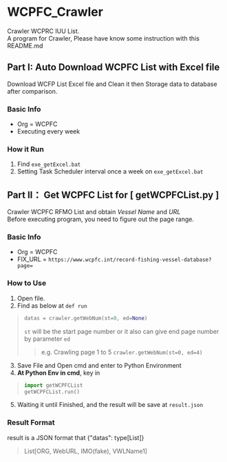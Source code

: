 # WCPFC_Crawler #
Crawler WCPRC IUU List.</br>
A program for Crawler, Please have know some instruction with this README.md

## Part I: Auto Download WCPFC List with Excel file ##
Download WCFP List Excel file and Clean it then Storage data to database after comparison.

### Basic Info ###
+ Org = WCPFC
+ Executing every week

### How it Run ###
1. Find `exe_getExcel.bat`
2. Setting Task Scheduler interval once a week on `exe_getExcel.bat`

## Part II： Get WCPFC List for **[ getWCPFCList.py ]** ##
Crawler WCPFC RFMO List and obtain *Vessel Name* and *URL* <br>
Before executing program, you need to figure out the page range.

### Basic Info ###
+ Org = WCPFC
+ FIX_URL = `https://www.wcpfc.int/record-fishing-vessel-database?page=`

### How to Use ###
1. Open file.
2. Find as below at `def run`
> ```python
> datas = crawler.getWebNum(st=0, ed=None)
> ```
> `st` will be the start page number
> or it also can give end page number by parameter `ed`
> > e.g. Crawling page 1 to 5 `crawler.getWebNum(st=0, ed=4)`
3. Save File and Open cmd and enter to Python Environment
4. **At Python Env in cmd**, key in
> ```python
> import getWCPFCList
> getWCPFCList.run()
> ```
5. Waiting it until Finished, and the result will be save at `result.json`

### Result Format ###
result is a JSON format that {"datas": type[List]}
> List[ORG, WebURL, IMO(fake), VWLName1]
